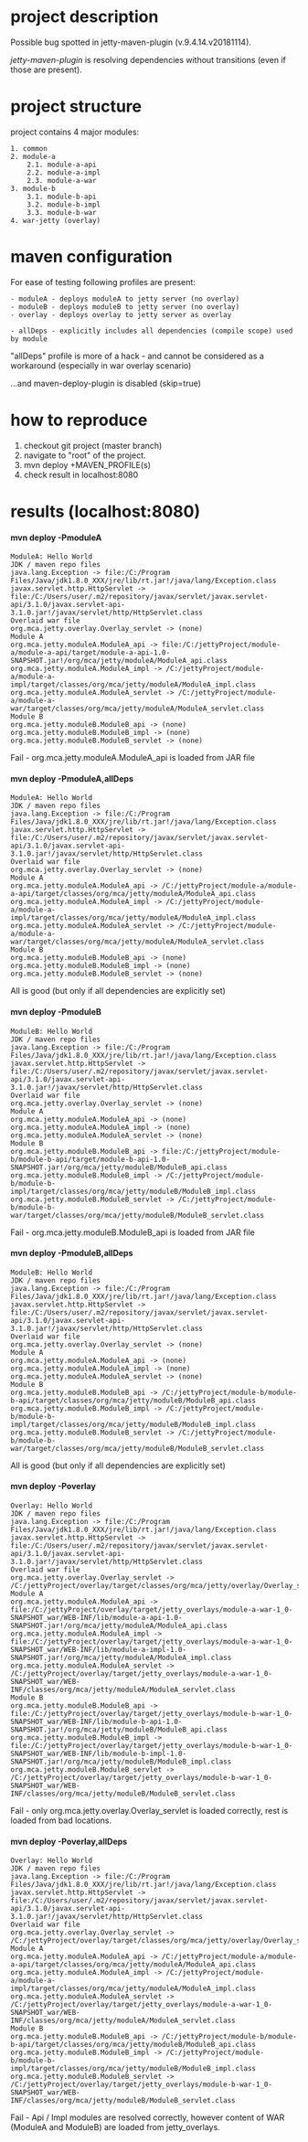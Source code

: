 # project description

Possible bug spotted in jetty-maven-plugin (v.9.4.14.v20181114).

_jetty-maven-plugin_ is resolving dependencies without transitions (even if those are present). 

# project structure
project contains 4 major modules:

```
1. common
2. module-a
    2.1. module-a-api
    2.2. module-a-impl
    2.3. module-a-war
3. module-b
    3.1. module-b-api
    3.2. module-b-impl
    3.3. module-b-war
4. war-jetty (overlay)
```

# maven configuration
For ease of testing following profiles are present:
````
- moduleA - deploys moduleA to jetty server (no overlay)
- moduleB - deploys moduleB to jetty server (no overlay)
- overlay - deploys overlay to jetty server as overlay

- allDeps - explicitly includes all dependencies (compile scope) used by module
````
"allDeps" profile is more of a hack - and cannot be considered as a workaround (especially in war overlay scenario)

...and maven-deploy-plugin is disabled (skip=true)

# how to reproduce
1. checkout git project (master branch)
2. navigate to "root" of the project.
3. mvn deploy +MAVEN_PROFILE(s)
4. check result in localhost:8080

# results (localhost:8080)


#### mvn deploy -PmoduleA
```
ModuleA: Hello World
JDK / maven repo files
java.lang.Exception -> file:/C:/Program Files/Java/jdk1.8.0_XXX/jre/lib/rt.jar!/java/lang/Exception.class
javax.servlet.http.HttpServlet -> file:/C:/Users/user/.m2/repository/javax/servlet/javax.servlet-api/3.1.0/javax.servlet-api-3.1.0.jar!/javax/servlet/http/HttpServlet.class
Overlaid war file
org.mca.jetty.overlay.Overlay_servlet -> (none)
Module A
org.mca.jetty.moduleA.ModuleA_api -> file:/C:/jettyProject/module-a/module-a-api/target/module-a-api-1.0-SNAPSHOT.jar!/org/mca/jetty/moduleA/ModuleA_api.class
org.mca.jetty.moduleA.ModuleA_impl -> /C:/jettyProject/module-a/module-a-impl/target/classes/org/mca/jetty/moduleA/ModuleA_impl.class
org.mca.jetty.moduleA.ModuleA_servlet -> /C:/jettyProject/module-a/module-a-war/target/classes/org/mca/jetty/moduleA/ModuleA_servlet.class
Module B
org.mca.jetty.moduleB.ModuleB_api -> (none)
org.mca.jetty.moduleB.ModuleB_impl -> (none)
org.mca.jetty.moduleB.ModuleB_servlet -> (none)
```
Fail - org.mca.jetty.moduleA.ModuleA_api is loaded from JAR file

#### mvn deploy -PmoduleA,allDeps
```
ModuleA: Hello World
JDK / maven repo files
java.lang.Exception -> file:/C:/Program Files/Java/jdk1.8.0_XXX/jre/lib/rt.jar!/java/lang/Exception.class
javax.servlet.http.HttpServlet -> file:/C:/Users/user/.m2/repository/javax/servlet/javax.servlet-api/3.1.0/javax.servlet-api-3.1.0.jar!/javax/servlet/http/HttpServlet.class
Overlaid war file
org.mca.jetty.overlay.Overlay_servlet -> (none)
Module A
org.mca.jetty.moduleA.ModuleA_api -> /C:/jettyProject/module-a/module-a-api/target/classes/org/mca/jetty/moduleA/ModuleA_api.class
org.mca.jetty.moduleA.ModuleA_impl -> /C:/jettyProject/module-a/module-a-impl/target/classes/org/mca/jetty/moduleA/ModuleA_impl.class
org.mca.jetty.moduleA.ModuleA_servlet -> /C:/jettyProject/module-a/module-a-war/target/classes/org/mca/jetty/moduleA/ModuleA_servlet.class
Module B
org.mca.jetty.moduleB.ModuleB_api -> (none)
org.mca.jetty.moduleB.ModuleB_impl -> (none)
org.mca.jetty.moduleB.ModuleB_servlet -> (none)
```
All is good (but only if all dependencies are explicitly set)

#### mvn deploy -PmoduleB
```
ModuleB: Hello World
JDK / maven repo files
java.lang.Exception -> file:/C:/Program Files/Java/jdk1.8.0_XXX/jre/lib/rt.jar!/java/lang/Exception.class
javax.servlet.http.HttpServlet -> file:/C:/Users/user/.m2/repository/javax/servlet/javax.servlet-api/3.1.0/javax.servlet-api-3.1.0.jar!/javax/servlet/http/HttpServlet.class
Overlaid war file
org.mca.jetty.overlay.Overlay_servlet -> (none)
Module A
org.mca.jetty.moduleA.ModuleA_api -> (none)
org.mca.jetty.moduleA.ModuleA_impl -> (none)
org.mca.jetty.moduleA.ModuleA_servlet -> (none)
Module B
org.mca.jetty.moduleB.ModuleB_api -> file:/C:/jettyProject/module-b/module-b-api/target/module-b-api-1.0-SNAPSHOT.jar!/org/mca/jetty/moduleB/ModuleB_api.class
org.mca.jetty.moduleB.ModuleB_impl -> /C:/jettyProject/module-b/module-b-impl/target/classes/org/mca/jetty/moduleB/ModuleB_impl.class
org.mca.jetty.moduleB.ModuleB_servlet -> /C:/jettyProject/module-b/module-b-war/target/classes/org/mca/jetty/moduleB/ModuleB_servlet.class
```
Fail - org.mca.jetty.moduleB.ModuleB_api is loaded from JAR file 

#### mvn deploy -PmoduleB,allDeps
```
ModuleB: Hello World
JDK / maven repo files
java.lang.Exception -> file:/C:/Program Files/Java/jdk1.8.0_XXX/jre/lib/rt.jar!/java/lang/Exception.class
javax.servlet.http.HttpServlet -> file:/C:/Users/user/.m2/repository/javax/servlet/javax.servlet-api/3.1.0/javax.servlet-api-3.1.0.jar!/javax/servlet/http/HttpServlet.class
Overlaid war file
org.mca.jetty.overlay.Overlay_servlet -> (none)
Module A
org.mca.jetty.moduleA.ModuleA_api -> (none)
org.mca.jetty.moduleA.ModuleA_impl -> (none)
org.mca.jetty.moduleA.ModuleA_servlet -> (none)
Module B
org.mca.jetty.moduleB.ModuleB_api -> /C:/jettyProject/module-b/module-b-api/target/classes/org/mca/jetty/moduleB/ModuleB_api.class
org.mca.jetty.moduleB.ModuleB_impl -> /C:/jettyProject/module-b/module-b-impl/target/classes/org/mca/jetty/moduleB/ModuleB_impl.class
org.mca.jetty.moduleB.ModuleB_servlet -> /C:/jettyProject/module-b/module-b-war/target/classes/org/mca/jetty/moduleB/ModuleB_servlet.class
```
All is good (but only if all dependencies are explicitly set)

#### mvn deploy -Poverlay

```
Overlay: Hello World
JDK / maven repo files
java.lang.Exception -> file:/C:/Program Files/Java/jdk1.8.0_XXX/jre/lib/rt.jar!/java/lang/Exception.class
javax.servlet.http.HttpServlet -> file:/C:/Users/user/.m2/repository/javax/servlet/javax.servlet-api/3.1.0/javax.servlet-api-3.1.0.jar!/javax/servlet/http/HttpServlet.class
Overlaid war file
org.mca.jetty.overlay.Overlay_servlet -> /C:/jettyProject/overlay/target/classes/org/mca/jetty/overlay/Overlay_servlet.class
Module A
org.mca.jetty.moduleA.ModuleA_api -> file:/C:/jettyProject/overlay/target/jetty_overlays/module-a-war-1_0-SNAPSHOT_war/WEB-INF/lib/module-a-api-1.0-SNAPSHOT.jar!/org/mca/jetty/moduleA/ModuleA_api.class
org.mca.jetty.moduleA.ModuleA_impl -> file:/C:/jettyProject/overlay/target/jetty_overlays/module-a-war-1_0-SNAPSHOT_war/WEB-INF/lib/module-a-impl-1.0-SNAPSHOT.jar!/org/mca/jetty/moduleA/ModuleA_impl.class
org.mca.jetty.moduleA.ModuleA_servlet -> /C:/jettyProject/overlay/target/jetty_overlays/module-a-war-1_0-SNAPSHOT_war/WEB-INF/classes/org/mca/jetty/moduleA/ModuleA_servlet.class
Module B
org.mca.jetty.moduleB.ModuleB_api -> file:/C:/jettyProject/overlay/target/jetty_overlays/module-b-war-1_0-SNAPSHOT_war/WEB-INF/lib/module-b-api-1.0-SNAPSHOT.jar!/org/mca/jetty/moduleB/ModuleB_api.class
org.mca.jetty.moduleB.ModuleB_impl -> file:/C:/jettyProject/overlay/target/jetty_overlays/module-b-war-1_0-SNAPSHOT_war/WEB-INF/lib/module-b-impl-1.0-SNAPSHOT.jar!/org/mca/jetty/moduleB/ModuleB_impl.class
org.mca.jetty.moduleB.ModuleB_servlet -> /C:/jettyProject/overlay/target/jetty_overlays/module-b-war-1_0-SNAPSHOT_war/WEB-INF/classes/org/mca/jetty/moduleB/ModuleB_servlet.class
```
Fail - only org.mca.jetty.overlay.Overlay_servlet is loaded correctly, rest is loaded from bad locations.

#### mvn deploy -Poverlay,allDeps
```
Overlay: Hello World
JDK / maven repo files
java.lang.Exception -> file:/C:/Program Files/Java/jdk1.8.0_XXX/jre/lib/rt.jar!/java/lang/Exception.class
javax.servlet.http.HttpServlet -> file:/C:/Users/user/.m2/repository/javax/servlet/javax.servlet-api/3.1.0/javax.servlet-api-3.1.0.jar!/javax/servlet/http/HttpServlet.class
Overlaid war file
org.mca.jetty.overlay.Overlay_servlet -> /C:/jettyProject/overlay/target/classes/org/mca/jetty/overlay/Overlay_servlet.class
Module A
org.mca.jetty.moduleA.ModuleA_api -> /C:/jettyProject/module-a/module-a-api/target/classes/org/mca/jetty/moduleA/ModuleA_api.class
org.mca.jetty.moduleA.ModuleA_impl -> /C:/jettyProject/module-a/module-a-impl/target/classes/org/mca/jetty/moduleA/ModuleA_impl.class
org.mca.jetty.moduleA.ModuleA_servlet -> /C:/jettyProject/overlay/target/jetty_overlays/module-a-war-1_0-SNAPSHOT_war/WEB-INF/classes/org/mca/jetty/moduleA/ModuleA_servlet.class
Module B
org.mca.jetty.moduleB.ModuleB_api -> /C:/jettyProject/module-b/module-b-api/target/classes/org/mca/jetty/moduleB/ModuleB_api.class
org.mca.jetty.moduleB.ModuleB_impl -> /C:/jettyProject/module-b/module-b-impl/target/classes/org/mca/jetty/moduleB/ModuleB_impl.class
org.mca.jetty.moduleB.ModuleB_servlet -> /C:/jettyProject/overlay/target/jetty_overlays/module-b-war-1_0-SNAPSHOT_war/WEB-INF/classes/org/mca/jetty/moduleB/ModuleB_servlet.class
```
Fail - Api / Impl modules are resolved correctly, however content of WAR (ModuleA and ModuleB) are loaded from jetty_overlays.